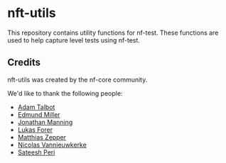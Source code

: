 # nft-utils

This repository contains utility functions for nf-test.
These functions are used to help capture level tests using nf-test.

## Credits

nft-utils was created by the nf-core community.

We'd like to thank the following people:

- [Adam Talbot](https://github.com/adamrtalbot)
- [Edmund Miller](https://github.com/edmundmiller)
- [Jonathan Manning](https://github.com/pinin4fjords)
- [Lukas Forer](https://github.com/lukfor)
- [Matthias Zepper](https://github.com/MatthiasZepper)
- [Nicolas Vannieuwkerke](https://github.com/nvnieuwk)
- [Sateesh Peri](https://github.com/sateeshperi)
